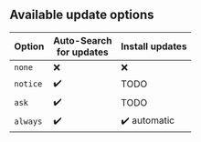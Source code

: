 ## Available update options

| Option | Auto-Search<br>for updates | Install updates |
| -- | -- | -- |
| ``none`` | :x: | :x: |
| ``notice`` | :heavy_check_mark: | TODO |
| ``ask`` | :heavy_check_mark: | TODO |
| ``always`` | :heavy_check_mark: | :heavy_check_mark: automatic |
